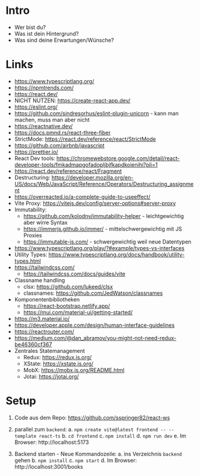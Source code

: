 # Intro
- Wer bist du?
- Was ist dein Hintergrund?
- Was sind deine Erwartungen/Wünsche?
  
# Links
- https://www.typescriptlang.org/
- https://npmtrends.com/
- https://react.dev/
- NICHT NUTZEN: https://create-react-app.dev/
- https://eslint.org/
- https://github.com/sindresorhus/eslint-plugin-unicorn - kann man machen, muss man aber nicht
- https://reactnative.dev/
- https://docs.pmnd.rs/react-three-fiber
- StrictMode: https://react.dev/reference/react/StrictMode
- https://github.com/airbnb/javascript
- https://prettier.io/
- React Dev tools: https://chromewebstore.google.com/detail/react-developer-tools/fmkadmapgofadopljbjfkapdkoienihi?pli=1
- https://react.dev/reference/react/Fragment
- Destructuring: https://developer.mozilla.org/en-US/docs/Web/JavaScript/Reference/Operators/Destructuring_assignment
- https://overreacted.io/a-complete-guide-to-useeffect/
- Vite Proxy: https://vitejs.dev/config/server-options#server-proxy
- Immutability:
  - https://github.com/kolodny/immutability-helper - leichtgewichtig aber wirre Syntax
  - https://immerjs.github.io/immer/ - mittelschwergewichtig mit JS Proxies
  - https://immutable-js.com/ - schwergewichtig weil neue Datentypen
- https://www.typescriptlang.org/play/?#example/types-vs-interfaces
- Utility Types: https://www.typescriptlang.org/docs/handbook/utility-types.html
- https://tailwindcss.com/
  - https://tailwindcss.com/docs/guides/vite
- Classname handling
  - clsx: https://github.com/lukeed/clsx
  - classnames: https://github.com/JedWatson/classnames
- Komponentenbibliotheken
  - https://react-bootstrap.netlify.app/
  - https://mui.com/material-ui/getting-started/
- https://m3.material.io/
- https://developer.apple.com/design/human-interface-guidelines
- https://reactrouter.com/
- https://medium.com/@dan_abramov/you-might-not-need-redux-be46360cf367
- Zentrales Statemanagement
  - Redux: https://redux.js.org/
  - XState: https://xstate.js.org/
  - MobX: https://mobx.js.org/README.html
  - Jotai: https://jotai.org/

# Setup

1. Code aus dem Repo: https://github.com/sspringer82/react-ws

2. parallel zum `backend`: 
a. `npm create vite@latest frontend -- --template react-ts`
b. `cd frontend`
c. `npm install`
d. `npm run dev`
e. Im Browser: http://localhost:5173 

3. Backend starten - Neue Kommandozeile:
a. ins Verzeichnis `backend` gehen
b. `npm install`
c. `npm start`
d. Im Browser: http://localhost:3001/books